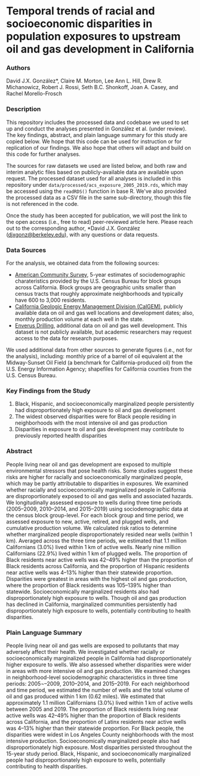 # Temporal trends of racial and socioeconomic disparities in population exposures to upstream oil and gas development in California

### Authors

David J.X. González*, Claire M. Morton, Lee Ann L. Hill, Drew R. Michanowicz, Robert J. Rossi, Seth B.C. Shonkoff, Joan A. Casey, and Rachel Morello-Frosch

### Description

This repository includes the processed data and codebase we used to set up and conduct the analyses presented in González et al. (under review). The key findings, abstract, and plain language summary for this study are copied below. We hope that this code can be used for instruction or for replication of our findings. We also hope that others will adapt and build on this code for further analyses. 

The sources for raw datasets we used are listed below, and both raw and interim analytic files based on publicly-available data are available upon request. The processed dataset used for all analyses is included in this repository under `data/processed/acs_exposure_2005_2019.rds`, which may be accessed using the `readRDS()` function in base R. We've also provided the processed data as a CSV file in the same sub-directory, though this file is not referenced in the code.

Once the study has been accepted for publication, we will post the link to the open access (i.e., free to read) peer-reviewed article here. Please reach out to the corresponding author, *David J.X. González (djxgonz@berkeley.edu), with any questions or data requests.

### Data Sources

For the analysis, we obtained data from the following sources:

- [American Community Survey](https://www.census.gov/programs-surveys/acs), 5-year estimates of sociodemographic charateristics provided by the U.S. Census Bureau for block groups across California. Block groups are geographic units smaller than census tracts that roughly approximate neighborhoods and typically have 600 to 3,000 residents.
- [California Geologic Energy Management Division (CalGEM)](https://www.conservation.ca.gov/calgem/Online_Data), publicly available data on oil and gas well locations and development dates; also, monthly production volume at each well in the state.
- [Enverus Drilling](https://www.enverus.com/), additional data on oil and gas well development. This dataset is not publicly available, but academic researchers may request access to the data for research purposes.

We used additional data from other sources to generate figures (i.e., not for the analysis), including: monthly price of a barrel of oil equivalent at the Midway-Sunset Oil Field (a benchmark for California-produced oil) from the U.S. Energy Information Agency; shapefiles for California counties from the U.S. Census Bureau.

### Key Findings from the Study

1.	Black, Hispanic, and socioeconomically marginalized people persistently had disproportionately high exposure to oil and gas development
2.	The widest observed disparities were for Black people residing in neighborhoods with the most intensive oil and gas production
3.	Disparities in exposure to oil and gas development may contribute to previously reported health disparities


### Abstract 

People living near oil and gas development are exposed to multiple environmental stressors that pose health risks. Some studies suggest these risks are higher for racially and socioeconomically marginalized people, which may be partly attributable to disparities in exposures. We examined whether racially and socioeconomically marginalized people in California are disproportionately exposed to oil and gas wells and associated hazards. We longitudinally assessed exposure to wells during three time periods (2005–2009, 2010–2014, and 2015–2019) using sociodemographic data at the census block group-level. For each block group and time period, we assessed exposure to new, active, retired, and plugged wells, and cumulative production volume. We calculated risk ratios to determine whether marginalized people disproportionately resided near wells (within 1 km). Averaged across the three time periods, we estimated that 1.1 million Californians (3.0%) lived within 1 km of active wells. Nearly nine million Californians (22.9%) lived within 1 km of plugged wells. The proportion of Black residents near active wells was 42–49% higher than the proportion of Black residents across California, and the proportion of Hispanic residents near active wells was 4–13% higher than their statewide proportion. Disparities were greatest in areas with the highest oil and gas production, where the proportion of Black residents was 105–139% higher than statewide. Socioeconomically marginalized residents also had disproportionately high exposure to wells. Though oil and gas production has declined in California, marginalized communities persistently had disproportionately high exposure to wells, potentially contributing to health disparities.

### Plain Language Summary

People living near oil and gas wells are exposed to pollutants that may adversely affect their health. We investigated whether racially or socioeconomically marginalized people in California had disproportionately higher exposure to wells. We also assessed whether disparities were wider in areas with more intensive oil and gas production. We examined changes in neighborhood-level sociodemographic characteristics in three time periods: 2005¬–2009, 2010–2014, and 2015–2019. For each neighborhood and time period, we estimated the number of wells and the total volume of oil and gas produced within 1 km (0.62 miles). We estimated that approximately 1.1 million Californians (3.0%) lived within 1 km of active wells between 2005 and 2019. The proportion of Black residents living near active wells was 42–49% higher than the proportion of Black residents across California, and the proportion of Latinx residents near active wells was 4–13% higher than their statewide proportion. For Black people, the disparities were widest in Los Angeles County neighborhoods with the most intensive production. Socioeconomically marginalized people also had disproportionately high exposure. Most disparities persisted throughout the 15-year study period. Black, Hispanic, and socioeconomically marginalized people had disproportionately high exposure to wells, potentially contributing to health disparities.


